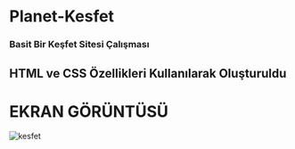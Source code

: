 ﻿# Planet-Kesfet
 
<h3> Basit Bir Keşfet Sitesi Çalışması </h3> 

<h2> HTML ve CSS Özellikleri Kullanılarak Oluşturuldu</h2>

# EKRAN GÖRÜNTÜSÜ
![kesfet](https://github.com/kaymakhasan/Planet-Kesfet/assets/147662994/569dcd43-7cda-4fdb-b0f4-c1ff54a42700)
